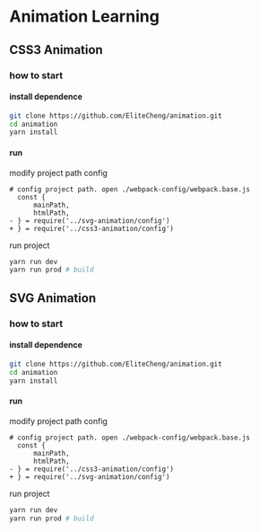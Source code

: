 # Animation Learning

## CSS3 Animation

### how to start
#### install dependence
```bash
git clone https://github.com/EliteCheng/animation.git
cd animation
yarn install
```
#### run
modify project path config
```git
# config project path. open ./webpack-config/webpack.base.js 
  const {
      mainPath,
      htmlPath,
- } = require('../svg-animation/config')
+ } = require('../css3-animation/config')
```
run project
```bash
yarn run dev
yarn run prod # build 
```

## SVG Animation

### how to start
#### install dependence
```bash
git clone https://github.com/EliteCheng/animation.git
cd animation
yarn install
```
#### run
modify project path config
```git
# config project path. open ./webpack-config/webpack.base.js 
  const {
      mainPath,
      htmlPath,
- } = require('../css3-animation/config')
+ } = require('../svg-animation/config')
```
run project
```bash
yarn run dev
yarn run prod # build 
```



 
